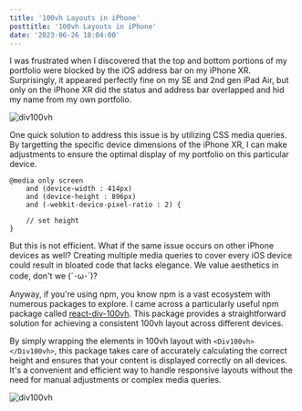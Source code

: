 ```yaml
---
title: '100vh Layouts in iPhone'
posttitle: '100vh Layouts in iPhone'
date: '2023-06-26 18:04:00'
---
```


I was frustrated when I discovered that the top and bottom portions of my portfolio 
were blocked by the iOS address bar on my iPhone XR. Surprisingly, it appeared perfectly 
fine on my SE and 2nd gen iPad Air, but only on the iPhone XR did the status and address bar 
overlapped and hid my name from my own portfolio.

![div100vh](/images/div100vh-1.webp)

One quick solution to address this issue is by utilizing CSS media queries.
By targetting the specific device dimensions of the iPhone XR, I can make adjustments to 
ensure the optimal display of my portfolio on this particular device.

```text
@media only screen 
    and (device-width : 414px) 
    and (device-height : 896px) 
    and (-webkit-device-pixel-ratio : 2) { 
    
    // set height
}
```

But this is not efficient. What if the same issue occurs on other iPhone devices as well?
Creating multiple media queries to cover every iOS device could result in bloated code 
that lacks elegance. We value aesthetics in code, don't we (´･ω･`)?

Anyway, if you're using npm, you know npm is a vast ecosystem with numerous 
packages to explore. I came across a particularly useful npm package called [react-div-100vh](https://www.npmjs.com/package/react-div-100vh).
This package provides a straightforward solution for achieving a consistent 100vh layout across different devices.

By simply wrapping the elements in 100vh layout with `<Div100vh></Div100vh>`, this package 
takes care of accurately calculating the correct height and ensures that your content is displayed 
correctly on all devices. It's a convenient and efficient way to handle responsive layouts 
without the need for manual adjustments or complex media queries.

![div100vh](/images/div100vh-2.webp)
